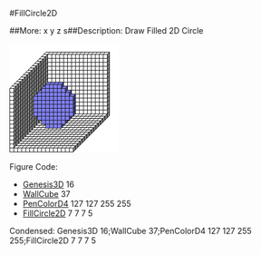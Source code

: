 #FillCircle2D

##More: x y z s##Description: Draw Filled 2D Circle <x> <y> <z> <radius>

![](FillCircle2D.png)

Figure Code:
- [Genesis3D](Genesis3D.md) 16
- [WallCube](WallCube.md) 37
- [PenColorD4](PenColorD4.md) 127 127 255 255
- [FillCircle2D](FillCircle2D.md) 7 7 7 5

Condensed: Genesis3D 16;WallCube 37;PenColorD4 127 127 255 255;FillCircle2D 7 7 7 5

